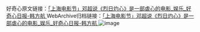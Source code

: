 好奇心原文链接：[「上海电影节」邓超说《烈日灼心》是一部虐心的电影_娱乐_好奇心日报-韩方航 ](https://www.qdaily.com/articles/11065.html)
WebArchive归档链接：[「上海电影节」邓超说《烈日灼心》是一部虐心的电影_娱乐_好奇心日报-韩方航 ](http://web.archive.org/web/20160808051257/http://www.qdaily.com/articles/11065.html)
![image](http://ww3.sinaimg.cn/large/007d5XDply1g3wcop3o07j30u02litz7)